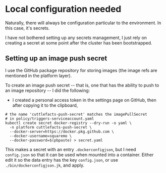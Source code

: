 # Local configuration needed

Naturally, there will always be configuration particular to the
environment. In this case, it's secrets.

I have not bothered setting up any secrets management, I just rely on
creating a secret at some point after the cluster has been
bootstrapped.

## Setting up an image push secret

I use the GitHub package repository for storing images (the image refs
are mentioned in the platform layer).

To create an image push secret -- that is, one that has the ability to
push to an image repository -- I did the following:

 - I created a personal access token in the settings page on GitHub,
   then after copying it to the clipboard,

```
# the name 'cuttlefacts-push-secret' matches the imagePullSecret
# in policy/triggers-serviceaccount.yaml
kubectl create secret docker-registry --dry-run -o yaml \
  -n platform cuttlefacts-push-secret \
  --docker-server=https://docker.pkg.github.com \
  --docker-username=squaremo \
  --docker-password=$(pbpaste) > secret.yaml
```

This makes a secret with an entry `.dockerconfigjson`, but I need
`config.json` so that it can be used when mounted into a
container. Either edit it so the data entry has the key `config.json`,
or use `./bin/dockerconfigjson.jk`, and apply.
